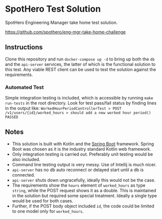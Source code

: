# SpotHero Test Solution
SpotHero Engineering Manager take home test solution.

https://github.com/spothero/eng-mgr-take-home-challenge

## Instructions

Clone this repository and run `docker-compose up -d` to bring up both the `db` and the `api-server` services, the latter of which is the functional solution to this test.  Any viable REST client can be used to test the solution against the requirements.

### Automated Test

Simple integration testing is included, which is accessible by running `make run-tests` in the root directory.  Look for test pass/fail status by finding lines in the output like:  `WorkedHourPeriodControllerTest > POST /v1/users/{id}/worked_hours > should add a new worked hour period() PASSED`

## Notes
- This solution is built with Kotlin and the [Spring Boot](https://spring.io/projects/spring-boot) framework.  Spring Boot was chosen as it is the industry standard Kotlin web framework.
- Only integration testing is carried out.  Preferably unit testing would be also included.
- Command line testing output is very messy.  Use of Intellij is much nicer.
- `api-server` has no db auto reconnect or delayed start until a db is connected.
- `api-server` shuts down ungracefully, ideally this would not be the case.
- The requirements show the `hours` element of `worked_hours` as type `string`, while the POST request shows it as a double.  This is maintained in the solution but required some special treatment.  Ideally a single type would be used for both cases.
- Further, if the POST body object included `id`, the code could be limited to one model only for `worked_hours`.
